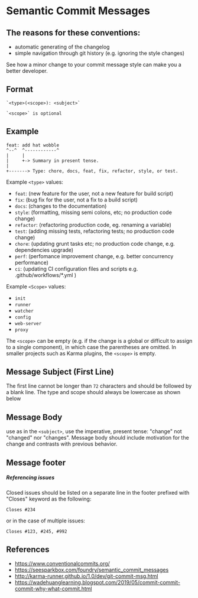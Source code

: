 # Semantic Commit Messages

## The reasons for these conventions:

- automatic generating of the changelog
- simple navigation through git history (e.g. ignoring the style changes)

See how a minor change to your commit message style can make you a better developer.

## Format

```
`<type>(<scope>): <subject>`

`<scope>` is optional
```

## Example

```
feat: add hat wobble
^--^  ^------------^
|     |
|     +-> Summary in present tense.
|
+-------> Type: chore, docs, feat, fix, refactor, style, or test.
```

Example `<type>` values:

- `feat`: (new feature for the user, not a new feature for build script)
- `fix`: (bug fix for the user, not a fix to a build script)
- `docs`: (changes to the documentation)
- `style`: (formatting, missing semi colons, etc; no production code change)
- `refactor`: (refactoring production code, eg. renaming a variable)
- `test`: (adding missing tests, refactoring tests; no production code change)
- `chore`: (updating grunt tasks etc; no production code change, e.g. dependencies upgrade)
- `perf`: (perfomance improvement change, e.g. better concurrency performance)
- `ci`: (updating CI configuration files and scripts e.g. .github/workflows/*.yml )

Example `<Scope>` values:

- `init`
- `runner`
- `watcher`
- `config`
- `web-server`
- `proxy`

The `<scope>` can be empty (e.g. if the change is a global or difficult to assign to a single component), in which case the parentheses are omitted. In smaller projects such as Karma plugins, the `<scope>` is empty.

## Message Subject (First Line)

The first line cannot be longer than `72` characters and should be followed by a blank line. The type and scope should always be lowercase as shown below

## Message Body

use as in the `<subject>`, use the imperative, present tense: "change" not "changed" nor "changes". Message body should include motivation for the change and contrasts with previous behavior.

## Message footer

##### Referencing issues

Closed issues should be listed on a separate line in the footer prefixed with "Closes" keyword as the following:

```
Closes #234
```

or in the case of multiple issues:

```
Closes #123, #245, #992
```

## References

- https://www.conventionalcommits.org/
- https://seesparkbox.com/foundry/semantic_commit_messages
- http://karma-runner.github.io/1.0/dev/git-commit-msg.html
- https://wadehuanglearning.blogspot.com/2019/05/commit-commit-commit-why-what-commit.html
